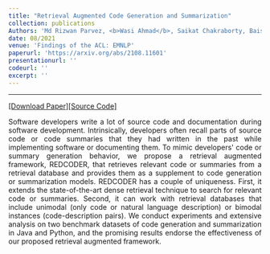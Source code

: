 ```yaml
---
title: "Retrieval Augmented Code Generation and Summarization"
collection: publications
Authors: 'Md Rizwan Parvez, <b>Wasi Ahmad</b>, Saikat Chakraborty, Baishakhi Ray, and Kai-Wei Chang.'
date: 08/2021
venue: 'Findings of the ACL: EMNLP'
paperurl: 'https://arxiv.org/abs/2108.11601'
presentationurl: ''
codeurl: ''
excerpt: ''
---
```

---
<a href='https://arxiv.org/pdf/2108.11601.pdf' target="_blank">[Download Paper]</a><a href='' target="_blank">[Source Code]</a>

<p align="justify">
  Software developers write a lot of source code and documentation during software development. Intrinsically, developers often recall parts of source code or 
  code summaries that they had written in the past while implementing software or documenting them. To mimic developers' code or summary generation behavior, 
  we propose a retrieval augmented framework, REDCODER, that retrieves relevant code or summaries from a retrieval database and provides them as a supplement to 
  code generation or summarization models. REDCODER has a couple of uniqueness. First, it extends the state-of-the-art dense retrieval technique to search for 
  relevant code or summaries. Second, it can work with retrieval databases that include unimodal (only code or natural language description) or bimodal instances 
  (code-description pairs). We conduct experiments and extensive analysis on two benchmark datasets of code generation and summarization in Java and Python, and
  the promising results endorse the effectiveness of our proposed retrieval augmented framework.
</p>
